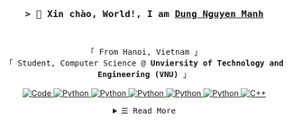 <!-- https://github.com/ShahriarShafin/ -->
<!-- April 15, 2021 -->
<!-- leave a STAR, if you like it ! -->

<!-- Intro  -->
<h3 align="center">
        <samp>&gt; 👋 Xin chào, World!, I am
                <b><a target="_blank" href="https://www.linkedin.com/in/nmd2000">Dung Nguyen Manh</a></b>
        </samp>
</h3>
<br>

<p align="center">
        <!-- Organisation  -->
        <samp>
                「 From Hanoi, Vietnam 」
                <br>
                「 Student, Computer Science @<b> Unviersity of Technology and Engineering (VNU)</b> 」
                <br>
                <br>
        </samp>
        <!-- Programming Languages -->
        <!-- Code logo -->
        <a href="https://github.com/manhdung20112000?tab=repositories" target="_blank"><img alt="Code"
                        src="https://img.shields.io/badge/-code-000000?style=for-the-badge&logo=Plex&logoColor=white">
        </a>
        <!-- PyTorch -->
        <a href="https://github.com/manhdung20112000?tab=repositories" target="_blank"><img alt="Python"
                        src="https://img.shields.io/badge/PyTorch-%23EE4C2C.svg?&style=for-the-badge&logo=PyTorch&logoColor=white">
        </a>
        <!-- Tensorflow -->
        <a href="https://github.com/manhdung20112000?tab=repositories" target="_blank"><img alt="Python"
                        src="https://img.shields.io/badge/TensorFlow-%23FF6F00.svg?&style=for-the-badge&logo=TensorFlow&logoColor=white">
        </a>
        <!-- Numpy -->
        <a href="https://github.com/manhdung20112000?tab=repositories" target="_blank"><img alt="Python"
                        src="https://img.shields.io/badge/numpy-%23013243.svg?&style=for-the-badge&logo=numpy&logoColor=white">
        </a>
        <!-- Docker -->
        <a href="https://github.com/manhdung20112000?tab=repositories" target="_blank"><img alt="Python"
                        src="https://img.shields.io/badge/docker-%230db7ed.svg?&style=for-the-badge&logo=docker&logoColor=white">
        </a>
        <!-- Python -->
        <a href="https://github.com/manhdung20112000?tab=repositories" target="_blank"><img alt="Python"
                        src="https://img.shields.io/badge/-Python-3776AB?style=for-the-badge&logo=Python&logoColor=white">
        </a>
        <!-- C++ -->
        <a href="https://github.com/manhdung20112000?tab=repositories" target="_blank"><img alt="C++"
                        src="https://img.shields.io/badge/-C++-9b3675?style=for-the-badge&logo=C%2B%2B&logoColor=white">
        </a>
</p>

<!-- Details Section-->
<details align="center">
    <summary> <samp>&#9776; Read More</samp></summary>
    <p align="center">
        <br>
        <!-- Activity Widget -->
        <img alt="Shahriar Shafin's GitHub Stats"
                src="https://github-readme-stats.vercel.app/api?username=manhdung20112000&show_icons=true&theme=synthwave&bg_color=30,e96443,904e95&title_color=fff&text_color=fff" />
        <br>
        <!-- Social Links -->
        <p>Find me on</p>
        <!-- Gmail -->
        <a href="mailto:manhdung20112000@gmail.com" target="_blank"><img alt="Gmail"
                src="https://img.shields.io/badge/-Gmail-EA4335?style=flat-square&logo=Gmail&logoColor=white">
        </a>
        <!-- Facebook -->
        <a href="https://www.facebook.com/nmd2000" target="_blank"><img alt="Facebook"
                src="https://img.shields.io/badge/-Facebook-1877F2?style=flat-square&logo=Facebook&logoColor=white">
        </a>
        <!-- Instagram -->
        <!--<a href="https://www.instagram.com/shhriar_shafin/" target="_blank"><img alt="Instagram"
                src="https://img.shields.io/badge/-Instagram-E4405F?style=flat-square&logo=Instagram&logoColor=white">
        </a> -->
        <!-- Linkedin -->
        <a href="https://www.linkedin.com/in/nmd2000" target="_blank"><img alt="Linkedin"
                src="https://img.shields.io/badge/-Linkedin-0A66C2?style=flat-square&logo=Linkedin&logoColor=white">
        </a>
        <!-- Youtube -->
        <a href="https://www.youtube.com/channel/UCUYj9VId9iso6f6niEIaT5Q" target="_blank"><img alt="Youtube"
                src="https://img.shields.io/badge/-Youtube-FF0000?style=flat-square&logo=Youtube&logoColor=white">
        </a>
    </p>
</details>
<br>
